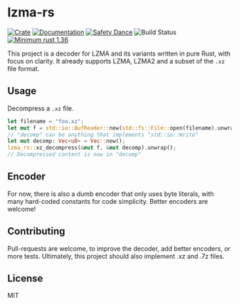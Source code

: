 # lzma-rs

[![Crate](https://img.shields.io/crates/v/lzma-rs.svg)](https://crates.io/crates/lzma-rs)
[![Documentation](https://docs.rs/lzma-rs/badge.svg)](https://docs.rs/lzma-rs)
[![Safety Dance](https://img.shields.io/badge/unsafe-forbidden-success.svg)](https://github.com/rust-secure-code/safety-dance/)
![Build Status](https://github.com/gendx/lzma-rs/workflows/Build%20and%20run%20tests/badge.svg)
[![Minimum rust 1.36](https://img.shields.io/badge/rust-1.36%2B-orange.svg)](https://github.com/rust-lang/rust/blob/master/RELEASES.md#version-1360-2019-07-04)

This project is a decoder for LZMA and its variants written in pure Rust, with focus on clarity.
It already supports LZMA, LZMA2 and a subset of the `.xz` file format.

## Usage

Decompress a `.xz` file.

```rust
let filename = "foo.xz";
let mut f = std::io::BufReader::new(std::fs::File::open(filename).unwrap());
// "decomp" can be anything that implements "std::io::Write"
let mut decomp: Vec<u8> = Vec::new();
lzma_rs::xz_decompress(&mut f, &mut decomp).unwrap();
// Decompressed content is now in "decomp"
```

## Encoder

For now, there is also a dumb encoder that only uses byte literals, with many hard-coded constants for code simplicity.
Better encoders are welcome!

## Contributing

Pull-requests are welcome, to improve the decoder, add better encoders, or more tests.
Ultimately, this project should also implement .xz and .7z files.

## License

MIT

